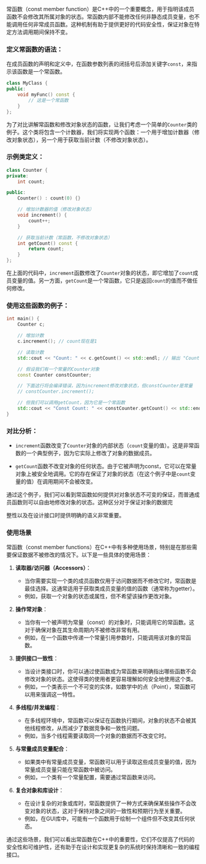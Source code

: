 常函数（const member function）是C++中的一个重要概念，用于指明该成员函数不会修改其所属对象的状态。常函数内部不能修改任何非静态成员变量，也不能调用任何非常成员函数。这种机制有助于提供更好的代码安全性，保证对象在特定方法调用期间保持不变。

### 定义常函数的语法：

在成员函数的声明和定义中，在函数参数列表的闭括号后添加关键字`const`，来指示该函数是一个常函数。

```cpp
class MyClass {
public:
    void myFunc() const {
        // 这是一个常函数
    }
};

```

为了对比讲解常函数和修改对象状态的函数，让我们考虑一个简单的`Counter`类的例子。这个类将包含一个计数器，我们将实现两个函数：一个用于增加计数器（修改对象状态），另一个用于获取当前计数（不修改对象状态）。

### 示例类定义：

```cpp
class Counter {
private:
    int count;

public:
    Counter() : count(0) {}

    // 增加计数器的值（修改对象状态）
    void increment() {
        count++;
    }

    // 获取当前计数（常函数，不修改对象状态）
    int getCount() const {
        return count;
    }
};
```

在上面的代码中，`increment`函数修改了`Counter`对象的状态，即它增加了`count`成员变量的值。另一方面，`getCount`是一个常函数，它只是返回`count`的值而不做任何修改。

### 使用这些函数的例子：

```cpp
int main() {
    Counter c;

    // 增加计数
    c.increment(); // count现在是1

    // 读取计数
    std::cout << "Count: " << c.getCount() << std::endl; // 输出 "Count: 1"

    // 假设我们有一个常量的Counter对象
    const Counter constCounter;

    // 下面这行将会编译错误，因为increment修改对象状态，但constCounter是常量
    // constCounter.increment();

    // 但我们可以调用getCount，因为它是一个常函数
    std::cout << "Const Count: " << constCounter.getCount() << std::endl; // 输出 "Const Count: 0"
}
```

### 对比分析：

- `increment`函数改变了`Counter`对象的内部状态（`count`变量的值）。这是非常函数的一个典型例子，因为它实际上修改了对象的数据成员。

- `getCount`函数不改变对象的任何状态。由于它被声明为const，它可以在常量对象上被安全地调用。它的存在保证了对象的状态（在这个例子中是`count`变量的值）在调用期间不会被改变。

通过这个例子，我们可以看到常函数如何提供对对象状态不可变的保证，而普通成员函数则可以自由地修改对象的状态。这种区分对于保证对象的数据完

整性以及在设计接口时提供明确的语义非常重要。

### 使用场景

常函数（const member functions）在C++中有多种使用场景，特别是在那些需要保证数据不被修改的情况下。以下是一些具体的使用场景：

1. **读取器/访问器（Accessors）**：
   - 当你需要实现一个类的成员函数仅用于访问数据而不修改它时，常函数是最佳选择。这通常适用于获取类成员变量的值的函数（通常称为getter）。
   - 例如，获取一个对象的状态或属性，但不希望该操作更改对象。

2. **操作常对象**：
   - 当你有一个被声明为常量（const）的对象时，只能调用它的常函数。这对于确保对象在其生命周期内不被修改非常有用。
   - 例如，在一个函数中传递一个常量引用参数时，只能调用该对象的常函数。

3. **提供接口一致性**：
   - 当设计类接口时，你可以通过使函数成为常函数来明确指出哪些函数不会修改对象的状态。这使得类的使用者更容易理解如何安全地使用这个类。
   - 例如，一个类表示一个不可变的实体，如数学中的点（Point），常函数可以用来强调这一特性。

4. **多线程/并发编程**：
   - 在多线程环境中，常函数可以保证在函数执行期间，对象的状态不会被其他线程修改，从而减少了数据竞争和一致性问题。
   - 例如，当多个线程需要读取同一个对象的数据而不改变它时。

5. **与常量成员变量配合**：
   - 如果类中有常量成员变量，常函数可以用于读取这些成员变量的值，因为常量成员变量只能在常函数中被访问。
   - 例如，一个类有一个常量配置，需要通过常函数来访问。

6. **复合对象和库设计**：
   - 在设计复杂的对象或库时，常函数提供了一种方式来确保某些操作不会改变对象的状态，这对于保持对象之间的一致性和预期行为至关重要。
   - 例如，在GUI库中，可能有一个函数用于绘制一个组件但不改变其任何状态。

通过这些场景，我们可以看出常函数在C++中的重要性，它们不仅提高了代码的安全性和可维护性，还有助于在设计和实现更复杂的系统时保持清晰和一致的编程接口。